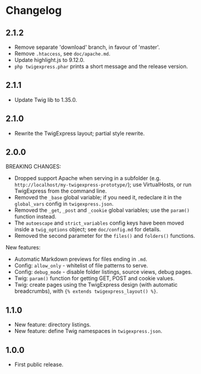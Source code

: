 # Changelog

## 2.1.2

- Remove separate 'download' branch, in favour of 'master'.
- Remove `.htaccess`, see `doc/apache.md`.
- Update highlight.js to 9.12.0.
- `php twigexpress.phar` prints a short message and the release version.

## 2.1.1

- Update Twig lib to 1.35.0.

## 2.1.0

- Rewrite the TwigExpress layout; partial style rewrite.

## 2.0.0

BREAKING CHANGES:

- Dropped support Apache when serving in a subfolder (e.g. `http://localhost/my-twigexpress-prototype/`); use VirtualHosts, or run TwigExpress from the command line.
- Removed the `_base` global variable; if you need it, redeclare it in the `global_vars` config in `twigexpress.json`.
- Removed the `_get`, `_post` and `_cookie` global variables; use the `param()` function instead.
- The `autoescape` and `strict_variables` config keys have been moved inside a `twig_options` object; see `doc/config.md` for details.
- Removed the second parameter for the `files()` and `folders()` functions.

New features:

- Automatic Markdown previews for files ending in `.md`.
- Config: `allow_only` - whitelist of file patterns to serve.
- Config: `debug_mode` - disable folder listings, source views, debug pages.
- Twig: `param()` function for getting GET, POST and cookie values.
- Twig: create pages using the TwigExpress design (with automatic breadcrumbs), with `{% extends twigexpress_layout() %}`.

## 1.1.0

- New feature: directory listings.
- New feature: define Twig namespaces in `twigexpress.json`.

## 1.0.0

- First public release.
